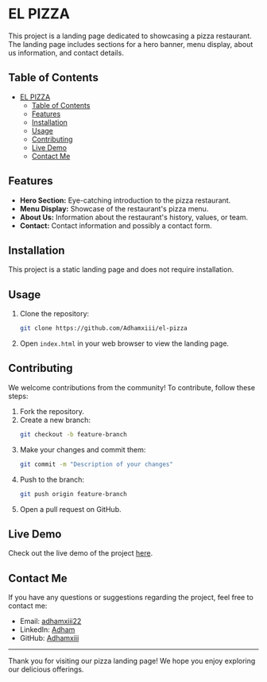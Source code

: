 # EL PIZZA

This project is a landing page dedicated to showcasing a pizza restaurant. The landing page includes sections for a hero banner, menu display, about us information, and contact details.

## Table of Contents

- [EL PIZZA](#el-pizza)
  - [Table of Contents](#table-of-contents)
  - [Features](#features)
  - [Installation](#installation)
  - [Usage](#usage)
  - [Contributing](#contributing)
  - [Live Demo](#live-demo)
  - [Contact Me](#contact-me)

## Features

- **Hero Section:** Eye-catching introduction to the pizza restaurant.
- **Menu Display:** Showcase of the restaurant's pizza menu.
- **About Us:** Information about the restaurant's history, values, or team.
- **Contact:** Contact information and possibly a contact form.

## Installation

This project is a static landing page and does not require installation.

## Usage

1. Clone the repository:
   ```bash
   git clone https://github.com/Adhamxiii/el-pizza
   ```
2. Open `index.html` in your web browser to view the landing page.

## Contributing

We welcome contributions from the community! To contribute, follow these steps:

1. Fork the repository.
2. Create a new branch:
   ```bash
   git checkout -b feature-branch
   ```
3. Make your changes and commit them:
   ```bash
   git commit -m "Description of your changes"
   ```
4. Push to the branch:
   ```bash
   git push origin feature-branch
   ```
5. Open a pull request on GitHub.

## Live Demo

Check out the live demo of the project [here](https://el-pizza.vercel.app/).

## Contact Me

If you have any questions or suggestions regarding the project, feel free to contact me:

- Email: [adhamxiii22](mailto:adhamxiii22@gmail.com)
- LinkedIn: [Adham](https://www.linkedin.com/in/adhamnasser/)
- GitHub: [Adhamxiii](https://github.com/Adhamxiii)

---

Thank you for visiting our pizza landing page! We hope you enjoy exploring our delicious offerings.

